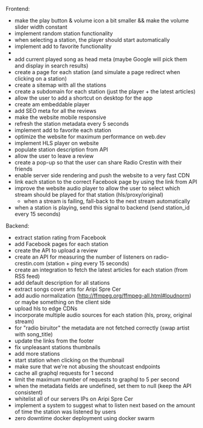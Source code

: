 Frontend:
- make the play button & volume icon a bit smaller && make the volume slider width constant
- implement random station functionality
- when selecting a station, the player should start automatically
- implement add to favorite functionality
- 
- add current played song as head meta (maybe Google will pick them and display in search results)
- create a page for each station (and simulate a page redirect when clicking on a station)
- create a sitemap with all the stations
- create a subdomain for each station (just the player + the latest articles)
- allow the user to add a shortcut on desktop for the app
- create am embeddable player
- add SEO meta for all the reviews
- make the website mobile responsive
- refresh the station metadata every 5 seconds
- implement add to favorite each station
- optimize the website for maximum performance on web.dev
- implement HLS player on website
- populate station description from API
- allow the user to leave a review
- create a pop-up so that the user can share Radio Crestin with their friends
- enable server side rendering and push the website to a very fast CDN
- link each station to the correct Facebook page by using the link from API
- improve the website audio player to allow the user to select which stream should be played for that station (hls/proxy/original)
  - when a stream is failing, fall-back to the next stream automatically
- when a station is playing, send this signal to backend (send station_id every 15 seconds)


Backend:
- extract station rating from Facebook
- add Facebook pages for each station
- create the API to upload a review
- create an API for measuring the number of listeners on radio-crestin.com (station + ping every 15 seconds)
- create an integration to fetch the latest articles for each station (from RSS feed)
- add default description for all stations
- extract songs cover arts for Aripi Spre Cer
- add audio normalization (http://ffmpeg.org/ffmpeg-all.html#loudnorm) or maybe something on the client side
- upload hls to edge CDNs
- incorporate multiple audio sources for each station (hls, proxy, original stream)
- for "radio biruitor" the metadata are not fetched correctly (swap artist with song_title)
- update the links from the footer
- fix unpleasant stations thumbnails
- add more stations
- start station when clicking on the thumbnail
- make sure that we're not abusing the shoutcast endpoints
- cache all graphql requests for 1 second
- limit the maximum number of requests to graphql to 5 per second
- when the metadata fields are undefined, set them to null (keep the API consistent)
- whitelist all of our servers IPs on Aripi Spre Cer
- implement a system to suggest what to listen next based on the amount of time the station was listened by users
- zero downtime docker deployment using docker swarm